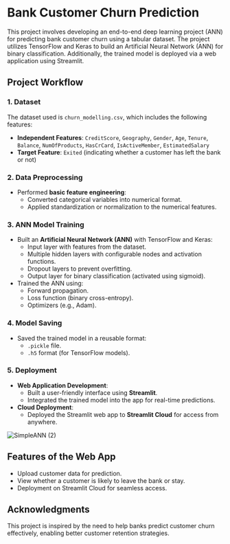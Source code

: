 # Bank Customer Churn Prediction

This project involves developing an end-to-end deep learning project (ANN) for predicting bank customer churn using a tabular dataset. The project utilizes TensorFlow and Keras to build an Artificial Neural Network (ANN) for binary classification. Additionally, the trained model is deployed via a web application using Streamlit.

## Project Workflow

### 1. Dataset
The dataset used is `churn_modelling.csv`, which includes the following features:
- **Independent Features**: `CreditScore`, `Geography`, `Gender`, `Age`, `Tenure`, `Balance`, `NumOfProducts`, `HasCrCard`, `IsActiveMember`, `EstimatedSalary`
- **Target Feature**: `Exited` (indicating whether a customer has left the bank or not)

### 2. Data Preprocessing
- Performed **basic feature engineering**:
  - Converted categorical variables into numerical format.
  - Applied standardization or normalization to the numerical features.

### 3. ANN Model Training
- Built an **Artificial Neural Network (ANN)** with TensorFlow and Keras:
  - Input layer with features from the dataset.
  - Multiple hidden layers with configurable nodes and activation functions.
  - Dropout layers to prevent overfitting.
  - Output layer for binary classification (activated using sigmoid).
- Trained the ANN using:
  - Forward propagation.
  - Loss function (binary cross-entropy).
  - Optimizers (e.g., Adam).

### 4. Model Saving
- Saved the trained model in a reusable format:
  - `.pickle` file.
  - `.h5` format (for TensorFlow models).

### 5. Deployment
- **Web Application Development**:
  - Built a user-friendly interface using **Streamlit**.
  - Integrated the trained model into the app for real-time predictions.
- **Cloud Deployment**:
  - Deployed the Streamlit web app to **Streamlit Cloud** for access from anywhere.


 
![SimpleANN (2)](https://github.com/user-attachments/assets/d4ccda4b-1f99-434e-8bce-004e55d4bc30)

## Features of the Web App
- Upload customer data for prediction.
- View whether a customer is likely to leave the bank or stay.
- Deployment on Streamlit Cloud for seamless access.

## Acknowledgments
This project is inspired by the need to help banks predict customer churn effectively, enabling better customer retention strategies.
